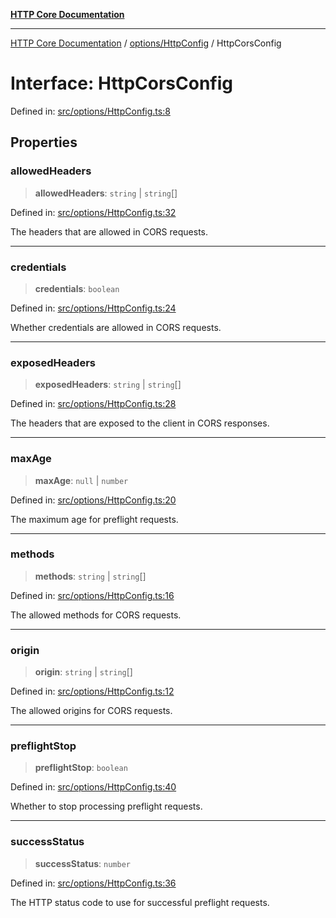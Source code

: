 [**HTTP Core Documentation**](../../../README.md)

***

[HTTP Core Documentation](../../../README.md) / [options/HttpConfig](../README.md) / HttpCorsConfig

# Interface: HttpCorsConfig

Defined in: [src/options/HttpConfig.ts:8](https://github.com/stonemjs/http-core/blob/0d24f1311c8ffc69c0f21ab48badb00539c57ea4/src/options/HttpConfig.ts#L8)

## Properties

### allowedHeaders

> **allowedHeaders**: `string` \| `string`[]

Defined in: [src/options/HttpConfig.ts:32](https://github.com/stonemjs/http-core/blob/0d24f1311c8ffc69c0f21ab48badb00539c57ea4/src/options/HttpConfig.ts#L32)

The headers that are allowed in CORS requests.

***

### credentials

> **credentials**: `boolean`

Defined in: [src/options/HttpConfig.ts:24](https://github.com/stonemjs/http-core/blob/0d24f1311c8ffc69c0f21ab48badb00539c57ea4/src/options/HttpConfig.ts#L24)

Whether credentials are allowed in CORS requests.

***

### exposedHeaders

> **exposedHeaders**: `string` \| `string`[]

Defined in: [src/options/HttpConfig.ts:28](https://github.com/stonemjs/http-core/blob/0d24f1311c8ffc69c0f21ab48badb00539c57ea4/src/options/HttpConfig.ts#L28)

The headers that are exposed to the client in CORS responses.

***

### maxAge

> **maxAge**: `null` \| `number`

Defined in: [src/options/HttpConfig.ts:20](https://github.com/stonemjs/http-core/blob/0d24f1311c8ffc69c0f21ab48badb00539c57ea4/src/options/HttpConfig.ts#L20)

The maximum age for preflight requests.

***

### methods

> **methods**: `string` \| `string`[]

Defined in: [src/options/HttpConfig.ts:16](https://github.com/stonemjs/http-core/blob/0d24f1311c8ffc69c0f21ab48badb00539c57ea4/src/options/HttpConfig.ts#L16)

The allowed methods for CORS requests.

***

### origin

> **origin**: `string` \| `string`[]

Defined in: [src/options/HttpConfig.ts:12](https://github.com/stonemjs/http-core/blob/0d24f1311c8ffc69c0f21ab48badb00539c57ea4/src/options/HttpConfig.ts#L12)

The allowed origins for CORS requests.

***

### preflightStop

> **preflightStop**: `boolean`

Defined in: [src/options/HttpConfig.ts:40](https://github.com/stonemjs/http-core/blob/0d24f1311c8ffc69c0f21ab48badb00539c57ea4/src/options/HttpConfig.ts#L40)

Whether to stop processing preflight requests.

***

### successStatus

> **successStatus**: `number`

Defined in: [src/options/HttpConfig.ts:36](https://github.com/stonemjs/http-core/blob/0d24f1311c8ffc69c0f21ab48badb00539c57ea4/src/options/HttpConfig.ts#L36)

The HTTP status code to use for successful preflight requests.
